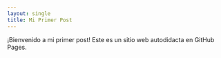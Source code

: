 ```yaml
---
layout: single
title: Mi Primer Post
---
```


¡Bienvenido a mi primer post! Este es un sitio web autodidacta en GitHub Pages.
